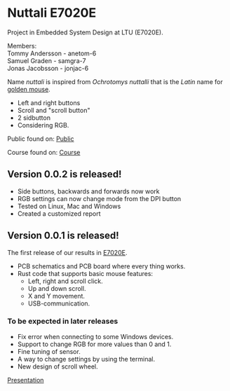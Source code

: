 # Nuttali E7020E

Project in Embedded System Design at LTU (E7020E).

Members:  
Tommy Andersson - anetom-6  
Samuel Graden   - samgra-7  
Jonas Jacobsson - jonjac-6  

Name *nuttali* is inspired from *Ochrotomys nuttalli* that is the *Latin* name for [golden mouse](https://en.wikipedia.org/wiki/Golden_mouse).

- Left and right buttons
- Scroll and "scroll button"
- 2 sidbutton
- Considering RGB.

Public found on: [Public](https://github.com/01joja/project-mirror-E7020E)

Course found on: [Course](https://gitlab.henriktjader.com/jonjac-6/nuttali-mirror-of-project)

## Version 0.0.2 is released!

- Side buttons, backwards and forwards now work
- RGB settings can now change mode from the DPI button
- Tested on Linux, Mac and Windows
- Created a customized report

## Version 0.0.1 is released!

The first release of our results in [E7020E](https://www.ltu.se/edu/course/E70/E7020E/E7020E-Design-av-inbyggda-system-1.67927?kursView=kursplan).

- PCB schematics and PCB board where every thing works.
- Rust code that supports basic mouse features:
  - Left, right and scroll click.  
  - Up and down scroll.
  - X and Y movement.
  - USB-communication.

### To be expected in later releases

- Fix error when connecting to some Windows devices.
- Support to change RGB for more values than 0 and 1.
- Fine tuning of sensor.
- A way to change settings by using the terminal.
- New design of scroll wheel.

[Presentation](presentation.md)
